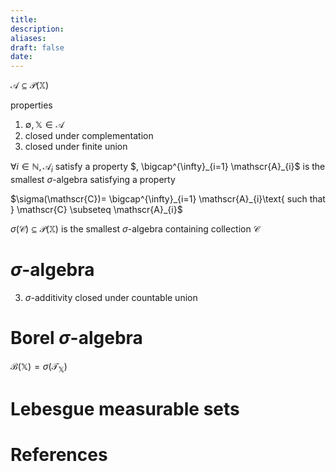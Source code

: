 ```yaml
---
title: 
description: 
aliases: 
draft: false
date:
---
```



$\mathscr{A} \subseteq \mathcal{P}(\mathbb{X})$

properties
1. $\emptyset, \mathbb{X} \in \mathscr{A}$
2. closed under complementation 
3. closed under finite union 

$\forall i \in \mathbb{N}, \mathscr{A}_{i}$ satisfy a property $, \bigcap^{\infty}_{i=1} \mathscr{A}_{i}$ is the smallest $\sigma$-algebra satisfying a property

$\sigma(\mathscr{C})= \bigcap^{\infty}_{i=1} \mathscr{A}_{i}\text{ such that } \mathscr{C} \subseteq \mathscr{A}_{i}$  

$\sigma (\mathscr{C})\subseteq \mathcal{P}(\mathbb{X})$ is the smallest $\sigma$-algebra containing collection $\mathscr{C}$



# $\sigma$-algebra 

3. $\sigma$-additivity closed under countable union


# Borel $\sigma$-algebra 
$\mathscr{B}(\mathbb{X})=\sigma(\mathcal{T}_{\mathbb{X}})$



# Lebesgue measurable sets 



# References